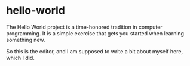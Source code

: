 # hello-world
The Hello World project is a time-honored tradition in computer programming. It is a simple exercise that gets you started when learning something new. 

So this is the editor, and I am supposed to write a bit about myself here, which I did.
